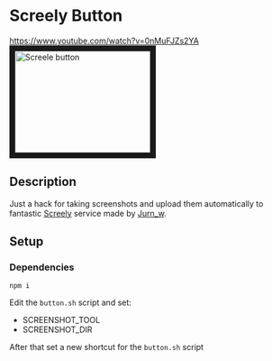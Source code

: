 # Screely Button

https://www.youtube.com/watch?v=0nMuFJZs2YA
<a href="http://www.youtube.com/watch?feature=player_embedded&v=0nMuFJZs2YA" 
target="_blank"><img src="http://img.youtube.com/vi/0nMuFJZs2YA/0.jpg" 
alt="Screele button" width="240" height="180" border="10" /></a>

## Description
Just a hack for taking screenshots and upload them automatically to fantastic 
[Screely](http://www.screely.com) service made by [Jurn_w](https://twitter.com/jurn_w).

## Setup

### Dependencies

```
npm i
```

Edit the `button.sh` script and set:

  - SCREENSHOT_TOOL
  - SCREENSHOT_DIR


After that set a new shortcut for the `button.sh` script
